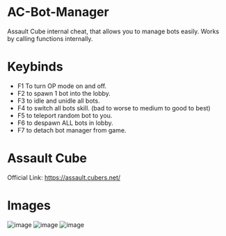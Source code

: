 # AC-Bot-Manager
Assault Cube internal cheat, that allows you to manage bots easily. Works by calling functions internally.

# Keybinds
+ F1 To turn OP mode on and off.
+ F2 to spawn 1 bot into the lobby.
+ F3 to idle and unidle all bots.
+ F4 to switch all bots skill. (bad to worse to medium to good to best)
+ F5 to teleport random bot to you.
+ F6 to despawn ALL bots in lobby.
+ F7 to detach bot manager from game.

# Assault Cube
Official Link: https://assault.cubers.net/

# Images
![image](https://user-images.githubusercontent.com/75084509/127054610-7013dd30-3442-446a-acdd-8f04f1ddc6a5.png)
![image](https://user-images.githubusercontent.com/75084509/127055094-a040eb41-b7a0-474c-ac16-d04a093b4615.png)
![image](https://user-images.githubusercontent.com/75084509/127055260-37ec9570-2ea4-49b4-81da-d3e4e2319061.png)
